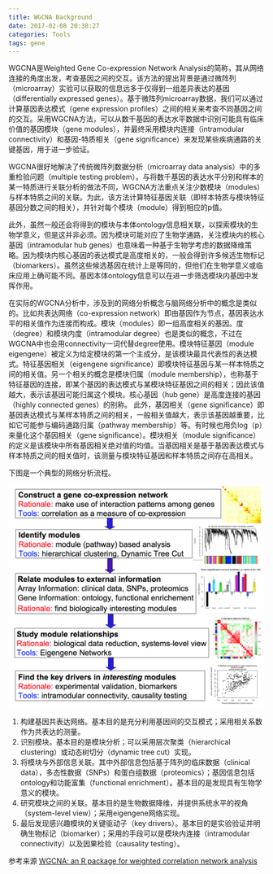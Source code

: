 ```yaml
---
title: WGCNA Background
date: 2017-02-08 20:38:27
categories: Tools
tags: gene
---
```

WGCNA是Weighted Gene Co-expression Network Analysis的简称，其从网络连接的角度出发，考查基因之间的交互。该方法的提出背景是通过微阵列（microarray）实验可以获取的信息远多于仅得到一组差异表达的基因（differentially expressed genes）。基于微阵列microarray数据，我们可以通过计算基因表达模式（gene expression profiles）之间的相关来考查不同基因之间的交互。采用WGCNA方法，可以从数千基因的表达水平数据中识别可能具有临床价值的基因模块（gene modules），并最终采用模块内连接（intramodular connectivity）和基因-特质相关（gene significance）来发现某些疾病通路的关键基因，用于进一步验证。

WGCNA很好地解决了传统微阵列数据分析（microarray data analysis）中的多重检验问题（multiple testing problem）。与将数千基因的表达水平分别和样本的某一特质进行关联分析的做法不同，WGCNA方法重点关注少数模块（modules）与样本特质之间的关联。为此，该方法计算特征基因关联（即样本特质与模块特征基因分数之间的相关），并针对每个模块（module）得到相应的p值。

此外，虽然一般还会将得到的模块与本体ontology信息相关联，以探索模块的生物学意义，但是这并非必须。因为模块可能对应了生物学通路，关注模块内的核心基因（intramodular hub genes）也意味着一种基于生物学考虑的数据降维策略。因为模块内核心基因的表达模式是高度相关的，一般会得到许多候选生物标记（biomarkers）。虽然这些候选基因在统计上是等同的，但他们在生物学意义或临床应用上确可能不同。基因本体ontology信息可以在进一步筛选模块内基因中发挥作用。

在实际的WGCNA分析中，涉及到的网络分析概念与脑网络分析中的概念是类似的。比如共表达网络（co-expression network）即由基因作为节点，基因表达水平的相关值作为连接而构成。模块（modules）即一组高度相关的基因。度（degree）和模块内度（intramodular degree）也是类似的概念，不过在WGCNA中也会用connectivity一词代替degree使用。模块特征基因（module eigengene）被定义为给定模块的第一个主成分，是该模块最具代表性的表达模式。特征基因相关（eigengene significance）即模块特征基因与某一样本特质之间的相关值。另一个相关的概念是模块归属（module membership），也称基于特征基因的连接，即某个基因的表达模式与某模块特征基因之间的相关；因此该值越大，表示该基因可能归属这个模块。核心基因（hub gene）是高度连接的基因（highly connected genes）的别称。
此外，基因相关（gene significance）即基因表达模式与某样本特质之间的相关，一般相关值越大，表示该基因越重要，比如它可能参与编码通路归属（pathway membership）等。有时候也用负log（p）来量化这个基因相关（gene significance）。模块相关（module significance）的定义是该模块中所有基因相关绝对值的均值。当基因相关是基于基因表达模式与样本特质之间的相关值时，该测量与模块特征基因和样本特质之间存在高相关。

下图是一个典型的网络分析流程。

![wgcna pipeline](/images/post_images/wgcna.png "WGCNA")

1. 构建基因共表达网络。基本目的是充分利用基因间的交互模式；采用相关系数作为共表达的测量。
2. 识别模块。基本目的是模块分析；可以采用层次聚类（hierarchical clustering）或动态树切分（dynamic tree cut）实现。
3. 将模块与外部信息关联。其中外部信息包括基于阵列的临床数据（clinical data），多态性数据（SNPs）和蛋白组数据（proteomics）；基因信息包括ontology和功能富集（functional enrichment）。基本目的是发现具有生物学意义的模块。
4. 研究模块之间的关联。基本目的是生物数据降维，并提供系统水平的视角（system-level view）；采用eigengene网络实现。
5. 最后发现感兴趣模块的关键驱动子（key drivers）。基本目的是实验验证并明确生物标记（biomarker）；采用的手段可以是模块内连接（intramodular connectivity）以及因果检验（causality testing）。

参考来源 [WGCNA: an R package for weighted correlation network analysis](https://labs.genetics.ucla.edu/horvath/CoexpressionNetwork/Rpackages/WGCNA/)